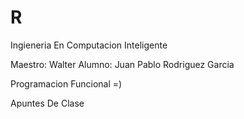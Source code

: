 # R
Ingieneria En Computacion Inteligente 

Maestro: Walter 
Alumno:
Juan Pablo Rodriguez Garcia 

Programacion Funcional =)

Apuntes De Clase
